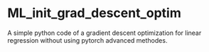 # ML_init_grad_descent_optim
A simple python code of a gradient descent optimization for linear regression without using pytorch advanced methodes.

